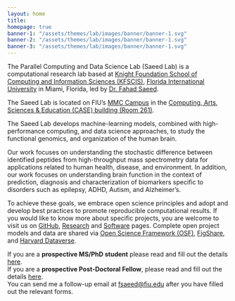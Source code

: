 ```yaml
---
layout: home
title: 
homepage: true
banner-1: "/assets/themes/lab/images/banner/banner-1.svg"
banner-2: "/assets/themes/lab/images/banner/banner-1.svg"
banner-3: "/assets/themes/lab/images/banner/banner-1.svg"
---
```

The Parallel Computing and Data Science Lab (Saeed Lab) is a computational research lab based at [Knight Foundation School of Computing and Information Sciences (KFSCIS)](https://www.cis.fiu.edu/), [Florida International University](https://www.fiu.edu/) in Miami, Florida, led by [Dr. Fahad Saeed](https://prof-s.github.io/). 

The Saeed Lab is located on FIU’s [MMC Campus](https://campusmaps.fiu.edu/docs/MMC.pdf) in the [Computing, Arts, Sciences & Education (CASE) building (Room 261)](https://campusmaps.fiu.edu/index.html#/campus/MMC).

The Saeed Lab develops machine-learning models, combined with high-performance computing, and data science approaches, to study the functional genomics, and organization of the human brain.

Our work focuses on understanding the stochastic difference between identified peptides from high-throughput mass spectrometry data for applications related to human health, disease, and environment. In addition, our work focuses on understanding brain function in the context of prediction, diagnosis and characterization of biomarkers specific to disorders such as epilepsy, ADHD, Autism, and Alzheimer’s.

To achieve these goals, we embrace open science principles and adopt and develop best practices to promote reproducible computational results. If you would like to know more about specific projects, you are welcome to visit us on [GitHub](https://github.com/pcdslab), [Research](https://pcdslab.github.io/projects/) and [Software](https://pcdslab.github.io/software/) pages. Complete open project models and data are shared via [Open Science Framework (OSF)](https://osf.io/3k6mj/), [FigShare](https://figshare.com/authors/Saeed_Lab/19508632), and [Harvard Dataverse](https://dataverse.harvard.edu/dataverse/Saeed-Lab). 

If you are a **prospective MS/PhD student** please read and fill out the details [here](https://forms.gle/vwzi6fVkr1rHoxj96).<br>
If you are a **prospective Post-Doctoral Fellow**, please read and fill out the details [here](https://forms.gle/vxJ3HMiydeV8scPo7).<br>
You can send me a follow-up email at <fsaeed@fiu.edu> after you have filled out the relevant forms. 